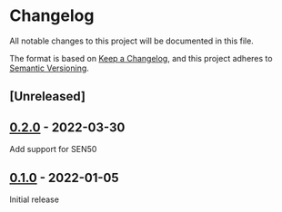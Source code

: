 # Changelog
All notable changes to this project will be documented in this file.

The format is based on [Keep a Changelog](https://keepachangelog.com/en/1.0.0/),
and this project adheres to [Semantic Versioning](https://semver.org/spec/v2.0.0.html).

## [Unreleased]

## [0.2.0] - 2022-03-30

Add support for SEN50

## [0.1.0] - 2022-01-05

Initial release

[0.2.0]: https://github.com/Sensirion/embedded-i2c-sen5x/compare/0.1.0...0.2.0
[0.1.0]: https://github.com/Sensirion/embedded-i2c-sen5x/releases/tag/0.1.0

